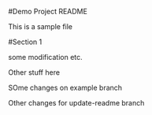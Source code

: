 #Demo Project README

This is a sample file

#Section 1

some modification etc.

Other stuff here

SOme changes on example branch

Other changes for update-readme branch
